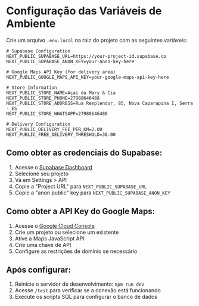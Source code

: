 # Configuração das Variáveis de Ambiente

Crie um arquivo `.env.local` na raiz do projeto com as seguintes variáveis:

```env
# Supabase Configuration
NEXT_PUBLIC_SUPABASE_URL=https://your-project-id.supabase.co
NEXT_PUBLIC_SUPABASE_ANON_KEY=your-anon-key-here

# Google Maps API Key (for delivery area)
NEXT_PUBLIC_GOOGLE_MAPS_API_KEY=your-google-maps-api-key-here

# Store Information
NEXT_PUBLIC_STORE_NAME=Açai da Mary & Cia
NEXT_PUBLIC_STORE_PHONE=27988646488
NEXT_PUBLIC_STORE_ADDRESS=Rua Resplendor, 85, Nova Caparapina I, Serra - ES
NEXT_PUBLIC_STORE_WHATSAPP=27988646488

# Delivery Configuration
NEXT_PUBLIC_DELIVERY_FEE_PER_KM=2.00
NEXT_PUBLIC_FREE_DELIVERY_THRESHOLD=30.00
```

## Como obter as credenciais do Supabase:

1. Acesse o [Supabase Dashboard](https://supabase.com/dashboard)
2. Selecione seu projeto
3. Vá em Settings > API
4. Copie a "Project URL" para `NEXT_PUBLIC_SUPABASE_URL`
5. Copie a "anon public" key para `NEXT_PUBLIC_SUPABASE_ANON_KEY`

## Como obter a API Key do Google Maps:

1. Acesse o [Google Cloud Console](https://console.cloud.google.com/)
2. Crie um projeto ou selecione um existente
3. Ative a Maps JavaScript API
4. Crie uma chave de API
5. Configure as restrições de domínio se necessário

## Após configurar:

1. Reinicie o servidor de desenvolvimento: `npm run dev`
2. Acesse `/test` para verificar se a conexão está funcionando
3. Execute os scripts SQL para configurar o banco de dados 